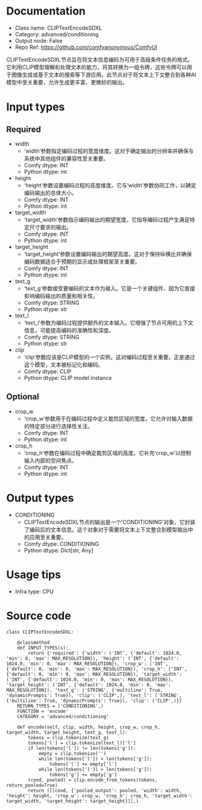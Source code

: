 # Documentation
- Class name: CLIPTextEncodeSDXL
- Category: advanced/conditioning
- Output node: False
- Repo Ref: https://github.com/comfyanonymous/ComfyUI

CLIPTextEncodeSDXL节点旨在将文本信息编码为可用于高级条件任务的格式。它利用CLIP模型理解和处理文本的能力，将其转换为一组令牌，这些令牌可以用于图像生成或基于文本的搜索等下游应用。此节点对于将文本上下文整合到各种AI模型中至关重要，允许生成更丰富、更微妙的输出。

# Input types
## Required
- width
    - ‘width’参数指定编码过程的宽度维度。这对于确定输出的分辨率并确保与系统中其他组件的兼容性至关重要。
    - Comfy dtype: INT
    - Python dtype: int
- height
    - ‘height’参数设置编码过程的高度维度。它与‘width’参数协同工作，以确定编码输出的总体大小。
    - Comfy dtype: INT
    - Python dtype: int
- target_width
    - ‘target_width’参数指示编码输出的期望宽度。它指导编码过程产生满足特定尺寸要求的输出。
    - Comfy dtype: INT
    - Python dtype: int
- target_height
    - ‘target_height’参数设置编码输出的期望高度。这对于保持纵横比并确保编码数据适合于预期的显示或处理框架至关重要。
    - Comfy dtype: INT
    - Python dtype: int
- text_g
    - ‘text_g’参数接受要编码的文本作为输入。它是一个关键组件，因为它直接影响编码输出的质量和相关性。
    - Comfy dtype: STRING
    - Python dtype: str
- text_l
    - ‘text_l’参数为编码过程提供额外的文本输入。它增强了节点可用的上下文信息，可能提高编码的准确性和深度。
    - Comfy dtype: STRING
    - Python dtype: str
- clip
    - ‘clip’参数应该是CLIP模型的一个实例，这对编码过程至关重要。正是通过这个模型，文本被标记化和编码。
    - Comfy dtype: CLIP
    - Python dtype: CLIP model instance
## Optional
- crop_w
    - ‘crop_w’参数用于在编码过程中定义裁剪区域的宽度。它允许对输入数据的特定部分进行选择性关注。
    - Comfy dtype: INT
    - Python dtype: int
- crop_h
    - ‘crop_h’参数在编码过程中确定裁剪区域的高度。它补充‘crop_w’以控制输入内部的空间焦点。
    - Comfy dtype: INT
    - Python dtype: int

# Output types
- CONDITIONING
    - CLIPTextEncodeSDXL节点的输出是一个'CONDITIONING'对象，它封装了编码后的文本信息。这个对象对于需要将文本上下文整合到模型输出中的应用至关重要。
    - Comfy dtype: CONDITIONING
    - Python dtype: Dict[str, Any]

# Usage tips
- Infra type: CPU

# Source code
```
class CLIPTextEncodeSDXL:

    @classmethod
    def INPUT_TYPES(s):
        return {'required': {'width': ('INT', {'default': 1024.0, 'min': 0, 'max': MAX_RESOLUTION}), 'height': ('INT', {'default': 1024.0, 'min': 0, 'max': MAX_RESOLUTION}), 'crop_w': ('INT', {'default': 0, 'min': 0, 'max': MAX_RESOLUTION}), 'crop_h': ('INT', {'default': 0, 'min': 0, 'max': MAX_RESOLUTION}), 'target_width': ('INT', {'default': 1024.0, 'min': 0, 'max': MAX_RESOLUTION}), 'target_height': ('INT', {'default': 1024.0, 'min': 0, 'max': MAX_RESOLUTION}), 'text_g': ('STRING', {'multiline': True, 'dynamicPrompts': True}), 'clip': ('CLIP',), 'text_l': ('STRING', {'multiline': True, 'dynamicPrompts': True}), 'clip': ('CLIP',)}}
    RETURN_TYPES = ('CONDITIONING',)
    FUNCTION = 'encode'
    CATEGORY = 'advanced/conditioning'

    def encode(self, clip, width, height, crop_w, crop_h, target_width, target_height, text_g, text_l):
        tokens = clip.tokenize(text_g)
        tokens['l'] = clip.tokenize(text_l)['l']
        if len(tokens['l']) != len(tokens['g']):
            empty = clip.tokenize('')
            while len(tokens['l']) < len(tokens['g']):
                tokens['l'] += empty['l']
            while len(tokens['l']) > len(tokens['g']):
                tokens['g'] += empty['g']
        (cond, pooled) = clip.encode_from_tokens(tokens, return_pooled=True)
        return ([[cond, {'pooled_output': pooled, 'width': width, 'height': height, 'crop_w': crop_w, 'crop_h': crop_h, 'target_width': target_width, 'target_height': target_height}]],)
```